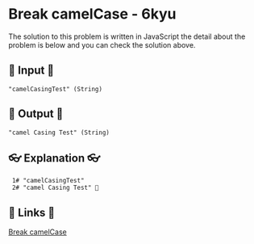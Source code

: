 # Break camelCase - 6kyu

The solution to this problem is written in JavaScript the detail about the problem is below and you can check the solution above.

## 🥚 Input 🥚

```
"camelCasingTest" (String)
```

## 🐣 Output 🐣

```
"camel Casing Test" (String)
```

## 👓 Explanation 👓

```
 1# "camelCasingTest"
 2# "camel Casing Test" 🎉
```

## 🔗 Links 🔗

[Break camelCase](https://www.codewars.com/kata/5208f99aee097e6552000148)
